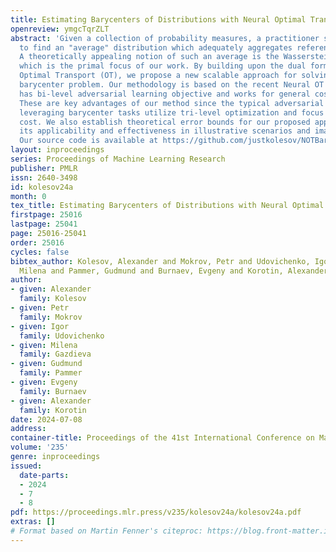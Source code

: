 ```yaml
---
title: Estimating Barycenters of Distributions with Neural Optimal Transport
openreview: ymgcTqrZLT
abstract: 'Given a collection of probability measures, a practitioner sometimes needs
  to find an "average" distribution which adequately aggregates reference distributions.
  A theoretically appealing notion of such an average is the Wasserstein barycenter,
  which is the primal focus of our work. By building upon the dual formulation of
  Optimal Transport (OT), we propose a new scalable approach for solving the Wasserstein
  barycenter problem. Our methodology is based on the recent Neural OT solver: it
  has bi-level adversarial learning objective and works for general cost functions.
  These are key advantages of our method since the typical adversarial algorithms
  leveraging barycenter tasks utilize tri-level optimization and focus mostly on quadratic
  cost. We also establish theoretical error bounds for our proposed approach and showcase
  its applicability and effectiveness in illustrative scenarios and image data setups.
  Our source code is available at https://github.com/justkolesov/NOTBarycenters.'
layout: inproceedings
series: Proceedings of Machine Learning Research
publisher: PMLR
issn: 2640-3498
id: kolesov24a
month: 0
tex_title: Estimating Barycenters of Distributions with Neural Optimal Transport
firstpage: 25016
lastpage: 25041
page: 25016-25041
order: 25016
cycles: false
bibtex_author: Kolesov, Alexander and Mokrov, Petr and Udovichenko, Igor and Gazdieva,
  Milena and Pammer, Gudmund and Burnaev, Evgeny and Korotin, Alexander
author:
- given: Alexander
  family: Kolesov
- given: Petr
  family: Mokrov
- given: Igor
  family: Udovichenko
- given: Milena
  family: Gazdieva
- given: Gudmund
  family: Pammer
- given: Evgeny
  family: Burnaev
- given: Alexander
  family: Korotin
date: 2024-07-08
address:
container-title: Proceedings of the 41st International Conference on Machine Learning
volume: '235'
genre: inproceedings
issued:
  date-parts:
  - 2024
  - 7
  - 8
pdf: https://proceedings.mlr.press/v235/kolesov24a/kolesov24a.pdf
extras: []
# Format based on Martin Fenner's citeproc: https://blog.front-matter.io/posts/citeproc-yaml-for-bibliographies/
---
```


